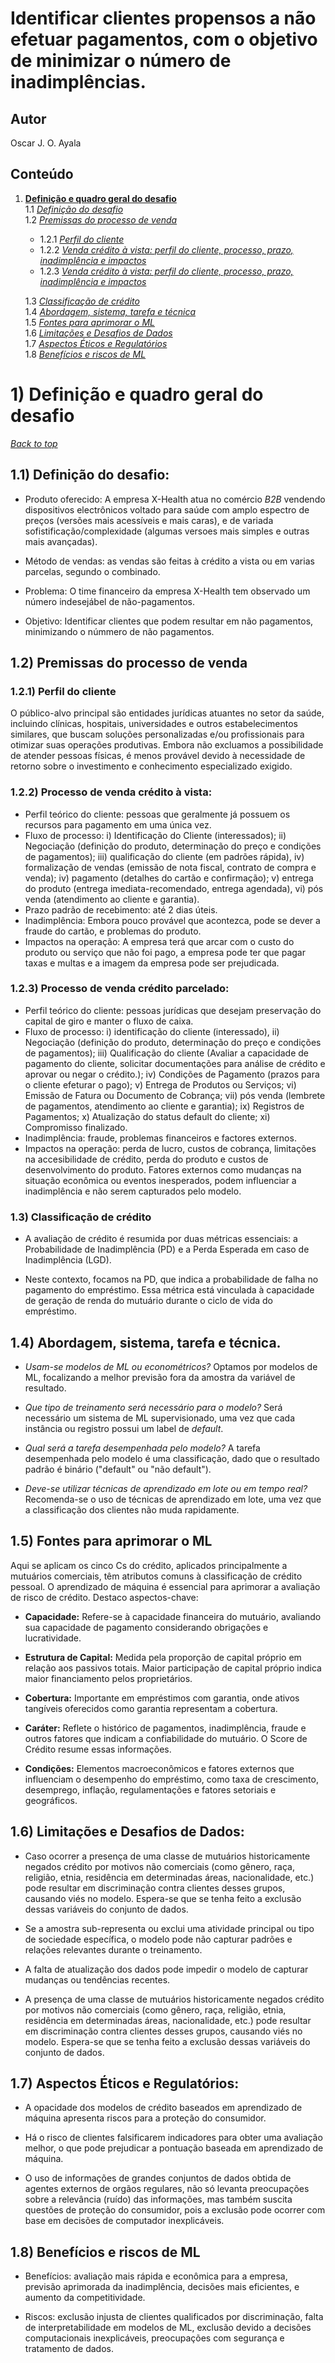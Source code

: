 # Identificar clientes propensos a não efetuar pagamentos, com o objetivo de minimizar o número de inadimplências.

## Autor
Oscar J. O. Ayala

## Conteúdo

1. [**Definição e quadro geral do desafio**](#desafio) <br>
    1.1       [*Definição do desafio*](#desafio11)<br>
    1.2       [*Premissas do processo de venda*](#desafio12)<br>
      - 1.2.1 [*Perfil do cliente*](#desagio121)<br>
      - 1.2.2 [*Venda crédito  à vista: perfil do cliente, processo, prazo, inadimplência e impactos*](#desafio122)<br>
      - 1.2.3 [*Venda crédito  à vista: perfil do cliente, processo, prazo, inadimplência e impactos*](#desafio123)<br>    
      
   1.3 [*Classificação de crédito*](#desafio13)<br>
   1.4 [*Abordagem, sistema, tarefa e técnica*](#desafio14)<br>
   1.5 [*Fontes para aprimorar o ML*](#desafio14)<br>
   1.6 [*Limitações e Desafios de Dados*](#desafio16)<br>
   1.7 [*Aspectos Éticos e Regulatórios*](#desafio17)<br>
   1.8 [*Benefícios e riscos de ML*](#desafio18)<br>

# <a id="desafio"></a>1) Definição e quadro geral do desafio
[*Back to top*](#top)

## <a id="desafio11"></a>1.1) Definição do desafio:  

- Produto oferecido: A empresa X-Health atua no comércio *B2B* vendendo dispositivos electrônicos voltado para saúde com amplo espectro de preços (versões mais acessíveis e mais caras), e de variada sofistificação/complexidade (algumas versoes mais simples e outras mais avançadas).

- Método de vendas: as vendas são feitas à crédito a vista ou em varias parcelas, segundo o combinado. 

- Problema: O time financeiro da empresa X-Health tem observado um número indesejábel de não-pagamentos. 

- Objetivo: Identificar clientes que podem resultar em não pagamentos, minimizando o númmero de não pagamentos.

## <a id="desafio12"></a>1.2) Premissas do processo de venda

### <a id="desafio121"></a>1.2.1) Perfil do cliente

O público-alvo principal são entidades jurídicas atuantes no setor da saúde, incluindo clínicas, hospitais, universidades e outros estabelecimentos similares, que buscam soluções personalizadas e/ou profissionais para otimizar suas operações produtivas. Embora não excluamos a possibilidade de atender pessoas físicas, é menos provável devido à necessidade de retorno sobre o investimento e conhecimento especializado exigido.
    
### <a id="desafio122"></a>1.2.2) Processo de venda crédito  à vista: 
   - Perfil teórico do cliente: pessoas que geralmente já possuem os recursos para pagamento em uma única vez. 
   - Fluxo de processo: i) Identificação do Cliente (interessados); ii) Negociação (definição do produto, determinação do preço e condições de pagamentos); iii) qualificação do cliente (em padrões rápida), iv) formalização de vendas (emissão de nota fiscal, contrato de compra e venda); iv) pagamento (detalhes do cartão e confirmação); v) entrega do produto (entrega imediata-recomendado, entrega agendada), vi) pós venda (atendimento ao cliente e garantia). 
   - Prazo padrão de recebimento: até 2 dias úteis.
   - Inadimplência: Embora pouco provável que acontezca, pode se dever a fraude do cartão, e problemas do produto. 
   - Impactos na operação: A empresa terá que arcar com o custo do produto ou serviço que não foi pago, a empresa pode ter que pagar taxas e multas e a imagem da empresa pode ser prejudicada. 
   
### <a id="desafio123"></a>1.2.3)  Processo de venda crédito  parcelado:
   - Perfil teórico do cliente: pessoas jurídicas que desejam preservação do capital de giro e manter o fluxo de caixa. 
   - Fluxo de processo: i) identificação do cliente (interessado),  ii) Negociação (definição do produto, determinação do preço e condições de pagamentos); iii) Qualificação do cliente (Avaliar a capacidade de pagamento do cliente, solicitar documentações para análise de crédito e aprovar ou negar o crédito.); iv) Condições de Pagamento (prazos para o cliente efeturar o pago); v) Entrega de Produtos ou Serviços; vi) Emissão de Fatura ou Documento de Cobrança; vii) pós venda (lembrete de pagamentos, atendimento ao cliente e garantia); ix) Registros de Pagamentos; x) Atualização do status default do cliente; xi) Compromisso finalizado.
   - Inadimplência: fraude, problemas financeiros e factores externos. 
   - Impactos na operação: perda de lucro, custos de cobrança, limitações na accesibilidade de crédito, perda do produto e custos de desenvolvimento do produto. Fatores externos como mudanças na situação econômica ou eventos inesperados, podem influenciar a inadimplência e não serem capturados pelo modelo.

### <a id="desafio13"></a>1.3) Classificação de crédito

- A avaliação de crédito é resumida por duas métricas essenciais: a Probabilidade de Inadimplência (PD) e a Perda Esperada em caso de Inadimplência (LGD).

- Neste contexto, focamos na PD, que indica a probabilidade de falha no pagamento do empréstimo. Essa métrica está vinculada à capacidade de geração de renda do mutuário durante o ciclo de vida do empréstimo.

##  <a id="desafio14"></a>1.4) Abordagem, sistema, tarefa e técnica.

- *Usam-se modelos de ML ou econométricos?* Optamos por modelos de ML, focalizando a melhor previsão fora da amostra da variável de resultado.

- *Que tipo de treinamento será necessário para o modelo?* Será necessário um sistema de ML supervisionado, uma vez que cada instância ou registro possui um label de *default*.

- *Qual será a tarefa desempenhada pelo modelo?* A tarefa desempenhada pelo modelo é uma classificação, dado que o resultado padrão é binário ("default" ou "não default").

- *Deve-se utilizar técnicas de aprendizado em lote ou em tempo real?* Recomenda-se o uso de técnicas de aprendizado em lote, uma vez que a classificação dos clientes não muda rapidamente.

##  <a id="desafio14"></a>1.5) Fontes para aprimorar o ML 

Aqui se aplicam os cinco Cs do crédito, aplicados principalmente a mutuários comerciais, têm atributos comuns à classificação de crédito pessoal. O aprendizado de máquina é essencial para aprimorar a avaliação de risco de crédito. Destaco aspectos-chave:

- **Capacidade:** Refere-se à capacidade financeira do mutuário, avaliando sua capacidade de pagamento considerando obrigações e lucratividade.

- **Estrutura de Capital:** Medida pela proporção de capital próprio em relação aos passivos totais. Maior participação de capital próprio indica maior financiamento pelos proprietários.

- **Cobertura:** Importante em empréstimos com garantia, onde ativos tangíveis oferecidos como garantia representam a cobertura.

- **Caráter:** Reflete o histórico de pagamentos, inadimplência, fraude e outros fatores que indicam a confiabilidade do mutuário. O Score de Crédito resume essas informações.

- **Condições:** Elementos macroeconômicos e fatores externos que influenciam o desempenho do empréstimo, como taxa de crescimento, desemprego, inflação, regulamentações e fatores setoriais e geográficos.

##  <a id="desafio14"></a>1.6) Limitações e Desafios de Dados: 

- Caso ocorrer a presença de uma classe de mutuários historicamente negados crédito por motivos não comerciais (como gênero, raça, religião, etnia, residência em determinadas áreas, nacionalidade, etc.) pode resultar em discriminação contra clientes desses grupos, causando viés no modelo. Espera-se que se tenha feito a exclusão dessas variáveis do conjunto de dados.

- Se a amostra sub-representa ou exclui uma atividade principal ou tipo de sociedade específica, o modelo pode não capturar padrões e relações relevantes durante o treinamento.

- A falta de atualização dos dados pode impedir o modelo de capturar mudanças ou tendências recentes.

- A presença de uma classe de mutuários historicamente negados crédito por motivos não comerciais (como gênero, raça, religião, etnia, residência em determinadas áreas, nacionalidade, etc.) pode resultar em discriminação contra clientes desses grupos, causando viés no modelo. Espera-se que se tenha feito a exclusão dessas variáveis do conjunto de dados.

## <a id="desafio17"></a>1.7)  Aspectos Éticos e Regulatórios: 

- A opacidade dos modelos de crédito baseados em aprendizado de máquina apresenta riscos para a proteção do consumidor.

- Há o risco de clientes falsificarem indicadores para obter uma avaliação melhor, o que pode prejudicar a pontuação baseada em aprendizado de máquina.

- O uso de informações de grandes conjuntos de dados obtida de agentes externos de orgãos regulares, não só levanta preocupações sobre a relevância (ruído) das informações, mas também suscita questões de proteção do consumidor, pois a exclusão pode ocorrer com base em decisões de computador inexplicáveis.

##  <a id="desafio18"></a>1.8) Benefícios e riscos de ML 

- Benefícios: avaliação mais rápida e econômica para a empresa, previsão aprimorada da inadimplência, decisões mais eficientes, e aumento da competitividade.

- Riscos: exclusão injusta de clientes qualificados por discriminação, falta de interpretabilidade em modelos de ML, exclusão devido a decisões computacionais inexplicáveis, preocupações com segurança e tratamento de dados.
